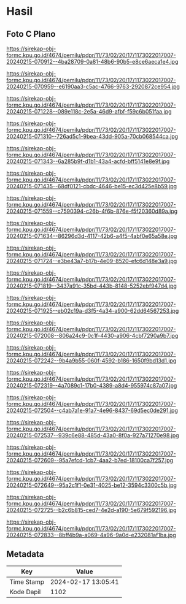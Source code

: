 # Hasil

## Foto C Plano

https://sirekap-obj-formc.kpu.go.id/4674/pemilu/pdpr/11/73/02/20/17/1173022017007-20240215-070912--4ba28709-0a81-48b6-90b5-e8ce6aeca1e4.jpg

https://sirekap-obj-formc.kpu.go.id/4674/pemilu/pdpr/11/73/02/20/17/1173022017007-20240215-070959--e6190aa3-c5ac-4766-9763-2920872ce954.jpg

https://sirekap-obj-formc.kpu.go.id/4674/pemilu/pdpr/11/73/02/20/17/1173022017007-20240215-071228--089e118c-2e5a-46d9-afbf-f59c6b051faa.jpg

https://sirekap-obj-formc.kpu.go.id/4674/pemilu/pdpr/11/73/02/20/17/1173022017007-20240215-071310--726ad5c1-9bea-43dd-905a-70cb068544ca.jpg

https://sirekap-obj-formc.kpu.go.id/4674/pemilu/pdpr/11/73/02/20/17/1173022017007-20240215-071343--6a285b9f-d1b1-43a4-acfd-bff5141e8e9f.jpg

https://sirekap-obj-formc.kpu.go.id/4674/pemilu/pdpr/11/73/02/20/17/1173022017007-20240215-071435--68df0121-cbdc-4646-be15-ec3d425e8b59.jpg

https://sirekap-obj-formc.kpu.go.id/4674/pemilu/pdpr/11/73/02/20/17/1173022017007-20240215-071559--c7590394-c26b-4f6b-876e-f5f20360d89a.jpg

https://sirekap-obj-formc.kpu.go.id/4674/pemilu/pdpr/11/73/02/20/17/1173022017007-20240215-071634--86296d3d-4117-42b6-a4f5-4abf0e65a58e.jpg

https://sirekap-obj-formc.kpu.go.id/4674/pemilu/pdpr/11/73/02/20/17/1173022017007-20240215-071724--e3be43a7-b17b-4e09-8520-efc6d148e3a9.jpg

https://sirekap-obj-formc.kpu.go.id/4674/pemilu/pdpr/11/73/02/20/17/1173022017007-20240215-071819--3437a91c-35bd-443b-8148-5252ebf947d4.jpg

https://sirekap-obj-formc.kpu.go.id/4674/pemilu/pdpr/11/73/02/20/17/1173022017007-20240215-071925--eb02c19a-d3f5-4a34-a900-62dd64567253.jpg

https://sirekap-obj-formc.kpu.go.id/4674/pemilu/pdpr/11/73/02/20/17/1173022017007-20240215-072008--806a24c9-0c1f-4430-a906-4cbf7290a9b7.jpg

https://sirekap-obj-formc.kpu.go.id/4674/pemilu/pdpr/11/73/02/20/17/1173022017007-20240215-072242--9b4a9b55-060f-4592-b186-1650f9bd13d1.jpg

https://sirekap-obj-formc.kpu.go.id/4674/pemilu/pdpr/11/73/02/20/17/1173022017007-20240215-072319--4a7089c1-17b0-4389-a8d4-955974c87a07.jpg

https://sirekap-obj-formc.kpu.go.id/4674/pemilu/pdpr/11/73/02/20/17/1173022017007-20240215-072504--c4ab7a1e-91a7-4e96-8437-69d5ec0de291.jpg

https://sirekap-obj-formc.kpu.go.id/4674/pemilu/pdpr/11/73/02/20/17/1173022017007-20240215-072537--939c6e88-485d-43a0-8f0a-927a71270e98.jpg

https://sirekap-obj-formc.kpu.go.id/4674/pemilu/pdpr/11/73/02/20/17/1173022017007-20240215-072609--95a7efcd-1cb7-4aa2-b7ed-18100ca7f257.jpg

https://sirekap-obj-formc.kpu.go.id/4674/pemilu/pdpr/11/73/02/20/17/1173022017007-20240215-072649--95a2c1f1-0e31-4025-be12-3594c3300c5b.jpg

https://sirekap-obj-formc.kpu.go.id/4674/pemilu/pdpr/11/73/02/20/17/1173022017007-20240215-072725--b2c6b815-ced7-4e2d-a190-5e679f592196.jpg

https://sirekap-obj-formc.kpu.go.id/4674/pemilu/pdpr/11/73/02/20/17/1173022017007-20240215-072833--8bff4b9a-a069-4a96-9a0d-e232081af1ba.jpg


## Metadata

| Key        | Value               |
| ---------- | ------------------- |
| Time Stamp | 2024-02-17 13:05:41 |
| Kode Dapil | 1102                |



